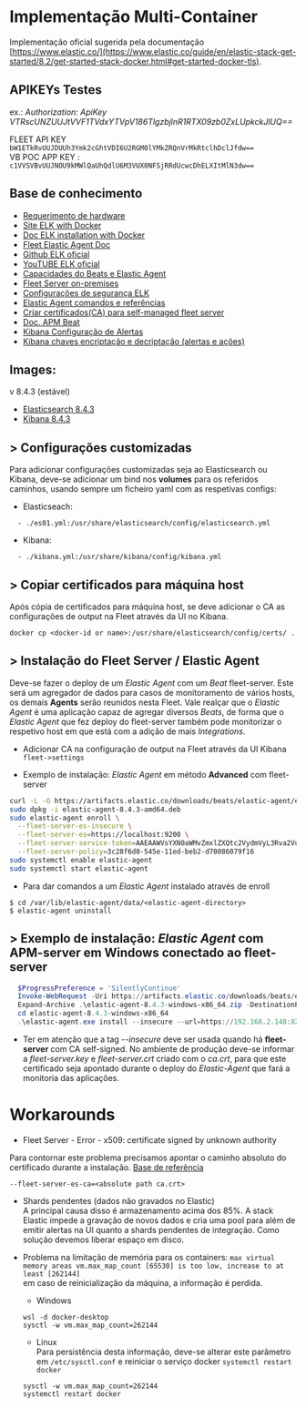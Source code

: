 # Implementação Multi-Container
  Implementação oficial sugerida pela documentação [https://www.elastic.co/](https://www.elastic.co/guide/en/elastic-stack-get-started/8.2/get-started-stack-docker.html#get-started-docker-tls).

## APIKEYs Testes
ex.: *Authorization: ApiKey VTRscUNZUUJtVVF1TVdxYTVpV186TlgzbjlnR1RTX09zb0ZxLUpkckJlUQ==*  
  
FLEET API KEY  `bW1ETkRvUUJDUUh3Ymk2cGhtVDI6U2RGM0lYMkZRQnVrMkRtclhDclJfdw==`  
VB POC APP KEY : `c1VVSVBvUUJNOU9kMWlQaUhQdlU6M3VUX0NFSjRRdUcwcDhELXItMlN3dw==`

## Base de conhecimento
- [Requerimento de hardware](https://www.elastic.co/guide/en/cloud-enterprise/current/ece-hardware-prereq.html)
- [Site ELK with Docker](https://www.docker.elastic.co/)
- [Doc ELK installation with Docker](https://www.elastic.co/guide/en/elasticsearch/reference/8.4/docker.html)
- [Fleet Elastic Agent Doc](https://www.elastic.co/guide/en/fleet/8.4/add-a-fleet-server.html)
- [Github ELK oficial](https://github.com/elastic)
- [YouTUBE ELK oficial](https://www.youtube.com/c/OfficialElasticCommunity)
- [Capacidades do Beats e Elastic Agent](https://www.elastic.co/guide/en/fleet/current/beats-agent-comparison.html)
- [Fleet Server on-premises](https://www.elastic.co/guide/en/fleet/current/add-a-fleet-server.html#deployed-on-prem)
- [Configurações de segurança ELK](https://www.elastic.co/guide/en/elasticsearch/reference/current/security-settings.html)
- [Elastic Agent comandos e referências](https://www.elastic.co/guide/en/fleet/current/elastic-agent-cmd-options.html)
- [Criar certificados(CA) para self-managed fleet server](https://www.elastic.co/guide/en/fleet/8.4/secure-connections.html)
- [Doc. APM Beat](https://www.elastic.co/guide/en/apm/guide/8.4/apm-components.html)
- [Kibana Configuração de Alertas](https://www.elastic.co/guide/en/kibana/8.4/alert-action-settings-kb.html#action-settings)
- [Kibana chaves encriptação e decriptação (alertas e ações)](https://www.elastic.co/guide/en/kibana/8.4/xpack-security-secure-saved-objects.html#encryption-key-rotation)
## Images:
  v 8.4.3 (estável)
  - [Elasticsearch 8.4.3](https://www.docker.elastic.co/r/elasticsearch)
  - [Kibana 8.4.3](https://www.docker.elastic.co/r/kibana)

## > Configurações customizadas
Para adicionar configurações customizadas seja ao Elasticsearch ou Kibana, deve-se adicionar um bind nos **volumes** para os referidos caminhos, usando sempre um ficheiro yaml com as respetivas configs:
- Elasticseach: 
```console
  - ./es01.yml:/usr/share/elasticsearch/config/elasticsearch.yml
```
- Kibana: 
```console
  - ./kibana.yml:/usr/share/kibana/config/kibana.yml
```
## > Copiar certificados para máquina host
Após cópia de certificados para máquina host, se deve adicionar o CA as configurações de output na Fleet através da UI no Kibana.
```console
docker cp <docker-id or name>:/usr/share/elasticsearch/config/certs/ .
```
## > Instalação do Fleet Server / Elastic Agent
Deve-se fazer o deploy de um *Elastic Agent* com um *Beat* fleet-server. Este será um agregador de dados para casos de monitoramento de vários hosts, os demais **Agents** serão reunidos nesta Fleet. Vale realçar que o *Elastic Agent* é uma aplicação capaz de agregar diversos *Beats*, de forma que o *Elastic Agent* que fez deploy do fleet-server também pode monitorizar o respetivo host em que está com a adição de mais *Integrations*.  
- Adicionar CA na configuração de output na Fleet através da UI Kibana
`fleet->settings`

- Exemplo de instalação: *Elastic Agent* em método **Advanced** com fleet-server
```bash
curl -L -O https://artifacts.elastic.co/downloads/beats/elastic-agent/elastic-agent-8.4.3-amd64.deb
sudo dpkg -i elastic-agent-8.4.3-amd64.deb
sudo elastic-agent enroll \
  --fleet-server-es-insecure \
  --fleet-server-es=https://localhost:9200 \
  --fleet-server-service-token=AAEAAWVsYXN0aWMvZmxlZXQtc2VydmVyL3Rva2VuLTE2NjY3MDAwMDY4NTM6MUQ3Z09xSzNUSnk1UGQ1SWlrN2pHQQ \
  --fleet-server-policy=3c28f6d0-545e-11ed-beb2-d70086079f16
sudo systemctl enable elastic-agent
sudo systemctl start elastic-agent

```
-  Para dar comandos a um *Elastic Agent* instalado através de enroll 
```console
$ cd /var/lib/elastic-agent/data/<elastic-agent-directory>
$ elastic-agent uninstall
```

## > Exemplo de instalação: *Elastic Agent* com **APM-server** em Windows conectado ao fleet-server
```powershell
  $ProgressPreference = 'SilentlyContinue'
  Invoke-WebRequest -Uri https://artifacts.elastic.co/downloads/beats/elastic-agent/elastic-agent-8.4.3-windows-x86_64.zip -OutFile elastic-agent-8.4.3-windows-x86_64.zip
  Expand-Archive .\elastic-agent-8.4.3-windows-x86_64.zip -DestinationPath .
  cd elastic-agent-8.4.3-windows-x86_64
  .\elastic-agent.exe install --insecure --url=https://192.168.2.148:8220 --enrollment-token=QklLUkQ0UUJ1SWRIRkdMZ0VITDI6UWI1cENMWHZTOVdKNm1ZSDR1WjdjZw==
```
- Ter em atenção que a tag *--insecure* deve ser usada quando há **fleet-server** com CA self-signed. No ambiente de produção deve-se informar a *fleet-server.key* e *fleet-server.crt* criado com o *ca.crt*, para que este certificado seja apontado durante o deploy do *Elastic-Agent* que fará a monitoria das aplicações.



# Workarounds
- Fleet Server - Error - x509: certificate signed by unknown authority

Para contornar este problema precisamos apontar o caminho absoluto do certificado durante a instalação. [Base de referência](https://discuss.elastic.co/t/cannot-install-fleet-server/274764)
```console
--fleet-server-es-ca=<absolute path ca.crt>
```
- Shards pendentes (dados não gravados no Elastic)  
A principal causa disso é armazenamento acima dos 85%. A stack Elastic impede a gravação de novos dados e cria uma pool para além de emitir alertas na UI quanto a shards pendentes de integração. Como solução devemos liberar espaço em disco.  

- Problema na limitação de memória para os containers: `max virtual memory areas vm.max_map_count [65530] is too low, increase to at least [262144]`  
em caso de reinicialização da máquina, a informação é perdida.
  - Windows
  ```console
  wsl -d docker-desktop
  sysctl -w vm.max_map_count=262144
  ```
  - Linux  
  Para persistência desta informação, deve-se alterar este parâmetro em `/etc/sysctl.conf` e reiniciar o serviço docker `systemctl restart docker`
  ```console
  sysctl -w vm.max_map_count=262144
  systemctl restart docker
  ```  